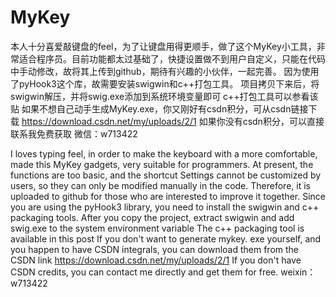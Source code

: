 # MyKey
本人十分喜爱敲键盘的feel，为了让键盘用得更顺手，做了这个MyKey小工具，非常适合程序员。目前功能都太过基础了，快捷设置做不到用户自定义，只能在代码中手动修改，故将其上传到github，期待有兴趣的小伙伴，一起完善。
因为使用了pyHook3这个库，故需要安装swigwin和c++打包工具。
项目拷贝下来后，将swigwin解压，并将swig.exe添加到系统环境变量即可
c++打包工具可以参看该贴
如果不想自己动手生成MyKey.exe，你又刚好有csdn积分，可从csdn链接下载
https://download.csdn.net/my/uploads/2/1
如果你没有csdn积分，可以直接联系我免费获取
微信：w713422

I loves typing feel, in order to make the keyboard with a more comfortable, made this MyKey gadgets, very suitable for programmers. At present, the functions are too basic, and the shortcut Settings cannot be customized by users, so they can only be modified manually in the code. Therefore, it is uploaded to github for those who are interested to improve it together.
Since you are using the pyHook3 library, you need to install the swigwin and c++ packaging tools.
After you copy the project, extract swigwin and add swig.exe to the system environment variable
The c++ packaging tool is available in this post
If you don't want to generate mykey. exe yourself, and you happen to have CSDN integrals, you can download them from the CSDN link
https://download.csdn.net/my/uploads/2/1
If you don't have CSDN credits, you can contact me directly and get them for free.
weixin：w713422
